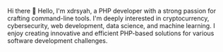 Hi there 👋
Hello, I'm xdrsyah, a PHP developer with a strong passion for crafting command-line tools. I'm deeply interested in cryptocurrency, cybersecurity, web development, data science, and machine learning. I enjoy creating innovative and efficient PHP-based solutions for various software development challenges.

<!--
**xdrsyah/xdrsyah** is a ✨ _special_ ✨ repository because its `README.md` (this file) appears on your GitHub profile.

Here are some ideas to get you started:

- 🔭 I’m currently working on ...
- 🌱 I’m currently learning ...
- 👯 I’m looking to collaborate on ...
- 🤔 I’m looking for help with ...
- 💬 Ask me about ...
- 📫 How to reach me: ...
- 😄 Pronouns: ...
- ⚡ Fun fact: ...
-->
